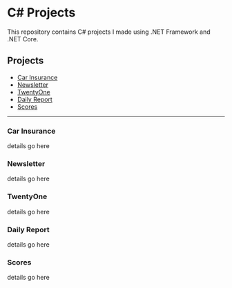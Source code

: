 # C# Projects
This repository contains C# projects I made using .NET Framework and .NET Core.

## Projects
- [Car Insurance](https://github.com/rdrigezariel/CSharpProjects/tree/main/Basic_C%23_Programs/CarInsurance)
- [Newsletter](https://github.com/rdrigezariel/CSharpProjects/tree/main/Basic_C%23_Programs/NewsLetterAppMVC)
- [TwentyOne](https://github.com/rdrigezariel/CSharpProjects/tree/main/Basic_C%23_Programs/VisualStudioAssignment/TwentyOne)
- [Daily Report](https://github.com/rdrigezariel/CSharpProjects/tree/main/Basic_C%23_Programs/VisualStudioAssignment/DailyReportSubmissionAssignment)
- [Scores](https://github.com/rdrigezariel/CSharpProjects/tree/main/Basic_C%23_Programs/Scores)
 	
******

### Car Insurance
details go here

### Newsletter
details go here

### TwentyOne
details go here

### Daily Report
details go here

### Scores
details go here
